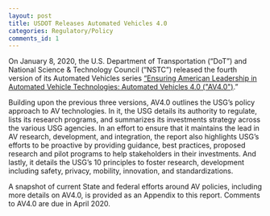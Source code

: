 ```yaml
---
layout: post
title: USDOT Releases Automated Vehicles 4.0
categories: Regulatory/Policy
comments_id: 1
---
```


On January 8, 2020, the U.S. Department of Transportation (“DoT”) and National Science & Technology Council (“NSTC”) released the fourth version of its Automated Vehicles series [“Ensuring American Leadership in Automated Vehicle Technologies: Automated Vehicles 4.0 ("AV4.0")](https://www.transportation.gov/av/4).”

Building upon the previous three versions, AV4.0 outlines the USG’s policy approach to AV technologies.  In it, the USG details its authority to regulate, lists its research programs, and summarizes its investments strategy across the various USG agencies.  In an effort to ensure that it maintains the lead in AV research, development, and integration, the report also highlights USG’s efforts to be proactive by providing guidance, best practices, proposed research and pilot programs to help stakeholders in their investments.  And lastly, it details the USG’s 10 principles to foster research, development including safety, privacy, mobility, innovation, and standardizations.

A snapshot of current State and federal efforts around AV policies, including more details on AV4.0, is provided as an Appendix to this report.  Comments to AV4.0 are due in April 2020.
